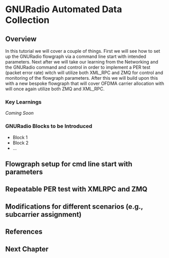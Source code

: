 # GNURadio Automated Data Collection

## Overview
In this tutorial we will cover a couple of things. First we will see how to set up the GNURadio flowgraph via a command line start with intended parameters. Next after we will take our learning from the Networking and the GNURadio command and control in order to implement a PER test (packet error rate) witch will utilize both XML_RPC and ZMQ for control and monitoring of the flowgraph parameters. After this we will build upon this with a new bespoke flowgraph that will cover OFDMA carrier allocation with will once again utilize both ZMQ and XML_RPC. 

### Key Learnings
_Coming Soon_

### GNURadio Blocks to be Introduced
* Block 1
* Block 2
* ...



## Flowgraph setup for cmd line start with parameters


## Repeatable PER test with XMLRPC and ZMQ



## Modifications for different scenarios (e.g., subcarrier assignment)




## References

## Next Chapter